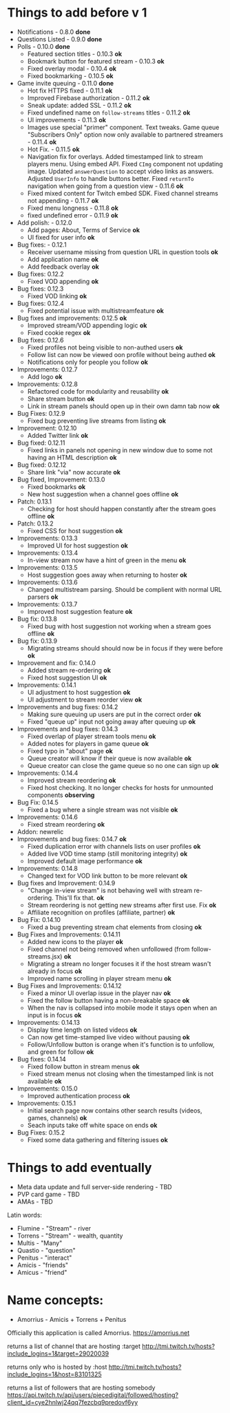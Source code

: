 # Things to add before v 1
- Notifications - 0.8.0 **done**
- Questions Listed - 0.9.0 **done**
- Polls - 0.10.0 **done**
  - Featured section titles - 0.10.3 **ok**
  - Bookmark button for featured stream - 0.10.3 **ok**
  - Fixed overlay modal - 0.10.4 **ok**
  - Fixed bookmarking - 0.10.5 **ok**
- Game invite queuing - 0.11.0 **done**
  - Hot fix HTTPS fixed - 0.11.1 **ok**
  - Improved Firebase authorization - 0.11.2 **ok**
  - Sneak update: added SSL - 0.11.2 **ok**
  - Fixed undefined name on `follow-streams` titles - 0.11.2 **ok**
  - UI improvements - 0.11.3 **ok**
  - Images use special "primer" component. Text tweaks. Game queue "Subscribers Only" option now only available to partnered streamers - 0.11.4 **ok**
  - Hot Fix. - 0.11.5 **ok**
  - Navigation fix for overlays. Added timestamped link to stream players menu. Using embed API. Fixed `CImg` component not updating image. Updated `answerQuestion` to accept video links as answers. Adjusted `UserInfo` to handle buttons better. Fixed `returnTo` navigation when going from a question view - 0.11.6 **ok**
  - Fixed mixed content for Twitch embed SDK. Fixed channel streams not appending - 0.11.7 **ok**
  - Fixed menu longness - 0.11.8 **ok**
  - fixed undefined error - 0.11.9 **ok**
- Add polish: - 0.12.0
  - Add pages: About, Terms of Service **ok**
  - UI fixed for user info **ok**
- Bug fixes: - 0.12.1
  - Receiver username missing from question URL in question tools **ok**
  - Add application name **ok**
  - Add feedback overlay **ok**
- Bug fixes: 0.12.2
  - Fixed VOD appending **ok**
- Bug fixes: 0.12.3
  - Fixed VOD linking **ok**
- Bug fixes: 0.12.4
  - Fixed potential issue with multistreamfeature **ok**
- Bug fixes and improvements: 0.12.5 **ok**
  - Improved stream/VOD appending logic **ok**
  - Fixed cookie regex **ok**
- Bug fixes: 0.12.6
  - Fixed profiles not being visible to non-authed users **ok**
  - Follow list can now be viewed oon profile without being authed **ok**
  - Notifications only for people you follow **ok**
- Improvements: 0.12.7
  - Add logo **ok**
- Improvements: 0.12.8
  - Refactored code for modularity and reusability **ok**
  - Share stream button **ok**
  - Link in stream panels should open up in their own damn tab now **ok**
- Bug Fixes: 0.12.9
  - Fixed bug preventing live streams from listing **ok**
- Improvement: 0.12.10
  - Added Twitter link **ok**
- Bug fixed: 0.12.11
  - Fixed links in panels not opening in new window due to some not having an HTML description **ok**
- Bug fixed: 0.12.12
  - Share link "via" now accurate **ok**
- Bug fixed, Improvement: 0.13.0
  - Fixed bookmarks **ok**
  - New host suggestion when a channel goes offline **ok**
- Patch: 0.13.1
  - Checking for host should happen constantly after the stream goes offline **ok**
- Patch: 0.13.2
  - Fixed CSS for host suggestion **ok**
- Improvements: 0.13.3
  - Improved UI for host suggestion **ok**
- Improvements: 0.13.4
  - In-view stream now have a hint of green in the menu **ok**
- Improvements: 0.13.5
  - Host suggestion goes away when returning to hoster **ok**
- Improvements: 0.13.6
  - Changed multistream parsing. Should be complient with normal URL parsers **ok**
- Improvements: 0.13.7
  - Improved host suggestion feature **ok**
- Bug fix: 0.13.8
  - Fixed bug with host suggestion not working when a stream goes offline **ok**
- Bug fix: 0.13.9
  - Migrating streams should should now be in focus if they were before **ok**
- Improvement and fix: 0.14.0
  - Added stream re-ordering **ok**
  - Fixed host suggestion UI **ok**
- Improvements: 0.14.1
  - UI adjustment to host suggestion **ok**
  - UI adjustment to stream reorder view **ok**
- Improvements and bug fixes: 0.14.2
  - Making sure queuing up users are put in the correct order **ok**
  - Fixed "queue up" input not going away after queuing up **ok**
- Improvements and bug fixes: 0.14.3
  - Fixed overlap of player stream tools menu **ok**
  - Added notes for players in game queue **ok**
  - Fixed typo in "about" page **ok**
  - Queue creator will know if their queue is now available **ok**
  - Queue creator can close the game queue so no one can sign up **ok**
- Improvements: 0.14.4
  - Improved stream reordering **ok**
  - Fixed host checking. It no longer checks for hosts for unmounted components **observing**
- Bug Fix: 0.14.5
  - Fixed a bug where a single stream was not visible **ok**
- Improvements: 0.14.6
  - Fixed stream reordering **ok**
- Addon: newrelic
- Improvements and bug fixes: 0.14.7 **ok**
  - Fixed duplication error with channels lists on user profiles **ok**
  - Added live VOD time stamp (still monitoring integrity) **ok**
  - Improved default image performance **ok**
- Improvements: 0.14.8
  - Changed text for VOD link button to be more relevant **ok**
- Bug fixes and Improvement: 0.14.9
  - "Change in-view stream" is not behaving well with stream re-ordering. This'll fix that. **ok**
  - Stream reordering is not getting new streams after first use. Fix **ok**
  - Affiliate recognition on profiles (affiliate, partner) **ok**
- Bug Fix: 0.14.10
  - Fixed a bug preventing stream chat elements from closing **ok**
- Bug Fixes and Improvements: 0.14.11
  - Added new icons to the player **ok**
  - Fixed channel not being removed when unfollowed (from follow-streams.jsx) **ok**
  - Migrating a stream no longer focuses it if the host stream wasn't already in focus **ok**
  - Improved name scrolling in player stream menu **ok**
- Bug Fixes and Improvements: 0.14.12
  - Fixed a minor UI overlap issue in the player nav **ok**
  - Fixed the follow button having a non-breakable space **ok**
  - When the nav is collapsed into mobile mode it stays open when an input is in focus **ok**
- Improvements: 0.14.13
  - Display time length on listed videos **ok**
  - Can now get time-stamped live video without pausing **ok**
  - Follow/Unfollow button is orange when it's function is to unfollow, and green for follow **ok**
- Bug fixes: 0.14.14
  - Fixed follow button in stream menus **ok**
  - Fixed stream menus not closing when the timestamped link is not available **ok**
- Improvements: 0.15.0
  - Improved authentication process **ok**
- Improvements: 0.15.1
  - Initial search page now contains other search results (videos, games, channels) **ok**
  - Seach inputs take off white space on ends **ok**
- Bug Fixes: 0.15.2
  - Fixed some data gathering and filtering issues **ok**

# Things to add eventually
- Meta data update and full server-side rendering - TBD
- PVP card game - TBD
- AMAs - TBD


Latin words:
- Flumine - "Stream" - river
- Torrens - "Stream" - wealth, quantity
- Multis - "Many"
- Quastio - "question"
- Penitus - "interact"
- Amicis - "friends"
- Amicus - "friend"

# Name concepts:
<!-- - FlumPenAm - Flumine + Penitus + Amicis -->
<!-- - FluPenAm - Flumine + Penitus + Amicis -->
<!-- - PentiFlum - Penitus + Flumine -->
<!-- - PentiFlu - Penitus + Flumine -->
<!-- - PenAmic - Penitus + Amicis -->
<!-- - TorrAmic - Torrens + Amicis -->
<!-- - AmiTor - Amicis + Torrens -->
<!-- - AmicisTor - Amicis + Torrens -->
<!-- - ATorius - Amicis + Torrens + Penitus -->
- Amorrius - Amicis + Torrens + Penitus
<!-- - PenTor - Penitus + Torrens -->
<!-- - AmPeniTor - Penitus + Torrens -->
<!-- - PenTorrens - Penitus + Torrens
- PenTorren - Penitus + Torrens -->
<!-- - FluTorrus - Flumine + Torrens + Penitus -->
<!-- - FluTorius - Flumine + Torrens + Penitus -->

Officially this application is called Amorrius. https://amorrius.net


returns a list of channel that are hosting :target
http://tmi.twitch.tv/hosts?include_logins=1&target=29020039

returns only who is hosted by :host
http://tmi.twitch.tv/hosts?include_logins=1&host=83101325

returns a list of followers that are hosting somebody
https://api.twitch.tv/api/users/piecedigital/followed/hosting?client_id=cye2hnlwj24qq7fezcbq9predovf6yy
